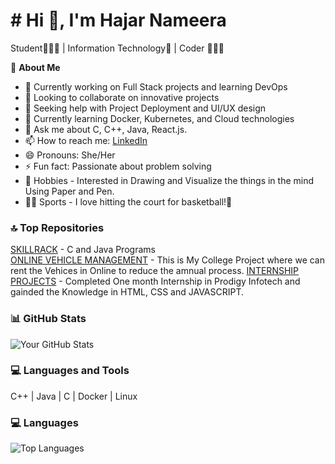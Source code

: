 # # Hi 👋, I'm Hajar Nameera
Student👩🏼‍🎓 | Information Technology📖 | Coder 👩🏼‍💻

💫 **About Me**
- 🔭 Currently working on Full Stack projects and learning DevOps
- 👯 Looking to collaborate on innovative projects
- 🤝 Seeking help with Project Deployment and UI/UX design
- 🌱 Currently learning Docker, Kubernetes, and Cloud technologies
- 💬 Ask me about C, C++, Java, React.js.
- 📫 How to reach me: [LinkedIn]([https://www.linkedin.com/in/hajar-nameera-s-314731297])
- 😄 Pronouns: She/Her
- ⚡ Fun fact: Passionate about problem solving
- 🎨 Hobbies - Interested in Drawing and Visualize the things in the mind Using Paper and Pen.
- 🚵🏼 Sports - I love hitting the court for basketball!🏀


### 🔝 Top Repositories
[SKILLRACK](https://github.com/Nameera046/SKILLRACK) - C and  Java Programs  
[ONLINE VEHICLE MANAGEMENT](https://github.com/Nameera046/Online-Vehicle-Rental-System.git) - This is My College Project where we can rent the Vehices in Online to reduce the amnual process.
[INTERNSHIP PROJECTS]([https://github.com/Nameera046/Prodigy_Internship]) - Completed One month Internship in Prodigy Infotech and gainded the Knowledge in HTML, CSS and JAVASCRIPT.  


### 📊 GitHub Stats
![Your GitHub Stats](https://github-readme-stats.vercel.app/api?username=Nameera046&show_icons=true&theme=radical)


### 💻 Languages and Tools
C++ | Java | C | Docker | Linux 

### 💻 Languages
![Top Languages](https://github-readme-stats.vercel.app/api/top-langs/?username=Nameera046&layout=compact)


